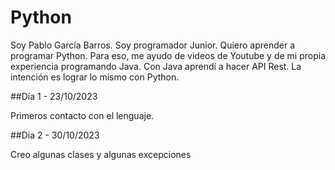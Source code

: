 # Python

Soy Pablo García Barros.
Soy programador Junior. Quiero aprender a programar Python. Para eso, me ayudo de videos de Youtube y de mi propia experiencia programando Java. Con Java aprendí a hacer API Rest. La intención es lograr lo mismo con Python.

##Día 1 - 23/10/2023

Primeros contacto con el lenguaje.

##Dia 2 - 30/10/2023

Creo algunas clases y algunas excepciones
